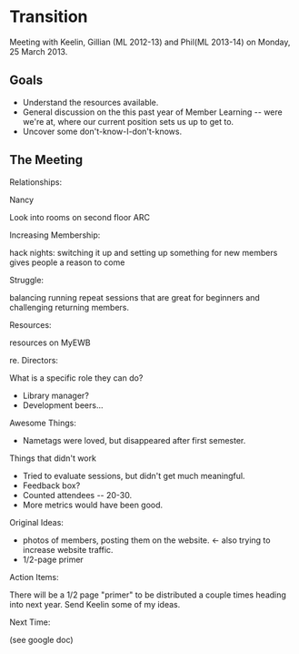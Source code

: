 # Transition

Meeting with Keelin, Gillian (ML 2012-13) and Phil(ML 2013-14) on Monday, 25 March 2013.


## Goals

* Understand the resources available.
* General discussion on the this past year of Member Learning -- were we're at, where our current position sets us up to get to.
* Uncover some don't-know-I-don't-knows.


The Meeting
-----------

Relationships:

Nancy 

Look into rooms on second floor ARC


Increasing Membership:

hack nights: switching it up and setting up something for new members gives people a reason to come


Struggle:

balancing running repeat sessions that are great for beginners and challenging returning members.


Resources:

resources on MyEWB


re. Directors:

What is a specific role they can do?

* Library manager?
* Development beers...


Awesome Things:

* Nametags were loved, but disappeared after first semester.


Things that didn't work

* Tried to evaluate sessions, but didn't get much meaningful.
* Feedback box?
* Counted attendees -- 20-30.
* More metrics would have been good.


Original Ideas:

* photos of members, posting them on the website. <- also trying to increase website traffic.
* 1/2-page primer


Action Items:

There will be a 1/2 page "primer" to be distributed a couple times heading into next year. Send Keelin some of my ideas.


Next Time:

(see google doc)



